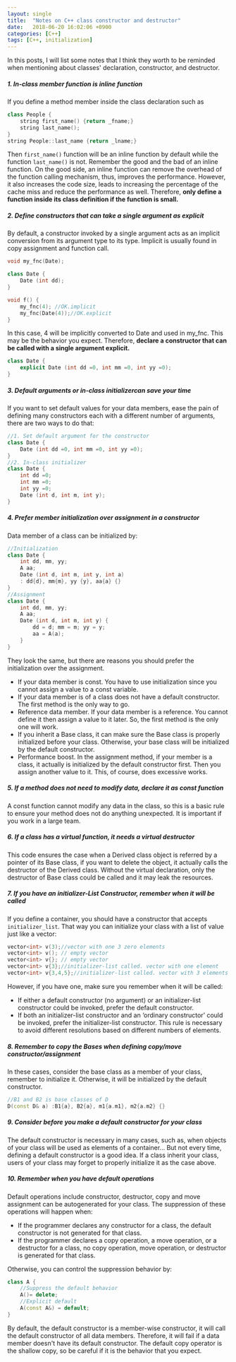 ```yaml
---
layout: single
title:  "Notes on C++ class constructor and destructor"
date:   2018-06-20 16:02:06 +0900
categories: [C++]
tags: [C++, initialization]
---
```


In this posts, I will list some notes that I think they worth to be reminded when mentioning about classes' declaration, constructor, and destructor.

##### 1. In-class member function is inline function
If you define a method member inside the class declaration such as
```cpp
class People {
	string first_name() {return _fname;}
    string last_name();
}
string People::last_name {return _lname;}
```
Then `first_name()` function will be an inline function by default while the function `last_name()` is not. Remember the good and the bad of an inline function. On the good side, an inline function can remove the overhead of the function calling mechanism, thus, improves the performance. However, it also increases the code size, leads to increasing the percentage of the cache miss and reduce the performance as well. Therefore, __only define a function inside its class definition if the function is small.__

##### 2. Define constructors that can take a single argument as explicit
By default, a constructor invoked by a single argument acts as an implicit conversion from its argument type to its type. Implicit is usually found in copy assignment and function call.
```cpp
void my_fnc(Date);

class Date {
	Date (int dd);
}

void f() {
	my_fnc(4); //OK.implicit
    my_fnc(Date(4));//OK.explicit
}
```
In this case, 4 will be implicitly converted to Date and used in my_fnc. This may be the behavior you expect. Therefore, **declare a constructor that can be called with a single argument explicit.**
```cpp
class Date {
	explicit Date (int dd =0, int mm =0, int yy =0);
}
```

##### 3. Default arguments or in-class initializercan save your time
If you want to set default values for your data members, ease the pain of defining many constructors each with a different number of arguments, there are two ways to do that:
```cpp
//1. Set default argument for the constructor
class Date {
	Date (int dd =0, int mm =0, int yy =0);
}
//2. In-class initializer
class Date {
	int dd =0;
    int mm =0;
    int yy =0;
	Date (int d, int m, int y);
}
```
##### 4. Prefer member initialization over assignment in a constructor
Data member of a class can be initialized by:
```cpp
//Initialization
class Date {
	int dd, mm, yy;
    A aa;
	Date (int d, int m, int y, int a)
    : dd{d}, mm{m}, yy {y}, aa{a} {}
}
//Assignment
class Date {
	int dd, mm, yy;
    A aa;
	Date (int d, int m, int y) {
    	dd = d; mm = m; yy = y;
        aa = A(a);
    }
}
```
They look the same, but there are reasons you should prefer the initialization over the assignment.
- If your data member is const. You have to use initialization since you cannot assign a value to a const variable.
- If your data member is of a class does not have a default constructor. The first method is the only way to go.
- Reference data member. If your data member is a reference. You cannot define it then assign a value to it later. So, the first method is the only one will work.
- If you inherit a Base class, it can make sure the Base class is properly initialized before your class. Otherwise, your base class will be initialized by the default constructor.
- Performance boost. In the assignment method, if your member is a class, it actually is initialized by the default constructor first. Then you assign another value to it. This, of course, does excessive works.

##### 5. If a method does not need to modify data, declare it as const function
A const function cannot modify any data in the class, so this is a basic rule to ensure your method does not do anything unexpected. It is important if you work in a large team.
##### 6. If a class has a virtual function, it needs a virtual destructor
This code ensures the case when a Derived class object is referred by a pointer of its Base class, if you want to delete the object, it actually calls the destructor of the Derived class. Without the virtual declaration, only the destructor of Base class could be called and it may leak the resources.

##### 7. If you have an initializer-List Constructor, remember when it will be called
If you define a container, you should have a constructor that accepts `initializer_list`. That way you can initialize your class with a list of value just like a vector:
```cpp
vector<int> v(3);//vector with one 3 zero elements
vector<int> v(); // empty vector
vector<int> v{}; // empty vector
vector<int> v{3};//initializer-list called. vector with one element
vector<int> v{3,4,5};//initializer-list called. vector with 3 elements 3, 4 and 5
```
However, if you have one, make sure you remember when it will be called:
- If either a default constructor (no argument) or an initializer-list constructor could be invoked, prefer the default constructor.
- If both an initializer-list constructor and an ‘ordinary constructor’ could be invoked, prefer the initializer-list constructor. This rule is necessary to avoid different resolutions based on different numbers of elements.

##### 8. Remember to copy the Bases when defining copy/move constructor/assignment
In these cases, consider the base class as a member of your class, remember to initialize it. Otherwise, it will be initialized by the default constructor.
```cpp
//B1 and B2 is base classes of D
D(const D& a) :B1{a}, B2{a}, m1{a.m1}, m2{a.m2} {}
```
##### 9. Consider before you make a default constructor for your class
The default constructor is necessary in many cases, such as, when objects of your class will be used as elements of a container... But not every time, defining a default constructor is a good idea. If a class inherit your class, users of your class may forget to properly initialize it as the case above.

##### 10. Remember when you have default operations
Default operations include constructor, destructor, copy and move assignment can be autogenerated for your class. The suppression of these operations will happen when:
- If the programmer declares any constructor for a class, the default constructor is not generated for that class.
- If the programmer declares a copy operation, a move operation, or a destructor for a class, no copy operation, move operation, or destructor is generated for that class.

Otherwise, you can control the suppression behavior by:
```cpp
class A {
	//Suppress the default behavior
    A()= delete;
	//Explicit default
    A(const A&) = default;
}
```
By default, the default constructor is a member-wise constructor, it will call the default constructor of all data members. Therefore, it will fail if a data member doesn't have its default constructor. The default copy operator is the shallow copy, so be careful if it is the behavior that you expect.


